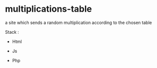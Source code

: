 # multiplications-table

a site which sends a random multiplication according to the chosen table

Stack :

*   Html

*   Js

*   Php
